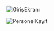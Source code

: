 ![GirişEkranı](https://github.com/user-attachments/assets/3a27b77a-e97a-484c-acd4-0907e178cb58)


![PersonelKayıt](https://github.com/user-attachments/assets/6b99cef4-9e81-4815-ad38-893724081ca1)
